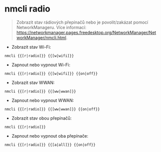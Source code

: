 # nmcli radio

> Zobrazit stav rádiových přepínačů nebo je povolit/zakázat pomocí NetworkManageru.
> Více informací: <https://networkmanager.pages.freedesktop.org/NetworkManager/NetworkManager/nmcli.html>.

- Zobrazit stav Wi-Fi:

`nmcli {{[r|radio]}} {{[w|wifi]}}`

- Zapnout nebo vypnout Wi-Fi:

`nmcli {{[r|radio]}} {{[w|wifi]}} {{on|off}}`

- Zobrazit stav WWAN:

`nmcli {{[r|radio]}} {{[ww|wwan]}}`

- Zapnout nebo vypnout WWAN:

`nmcli {{[r|radio]}} {{[ww|wwan]}} {{on|off}}`

- Zobrazit stav obou přepínačů:

`nmcli {{[r|radio]}}`

- Zapnout nebo vypnout oba přepínače:

`nmcli {{[r|radio]}} {{[a|all]}} {{on|off}}`
